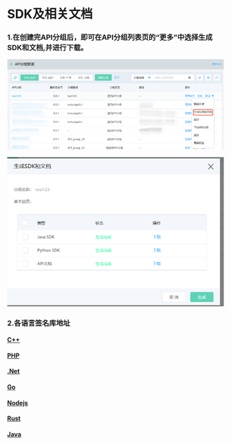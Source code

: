 # SDK及相关文档



 ### 1.在创建完API分组后，即可在API分组列表页的“更多”中选择生成SDK和文档,并进行下载。
 
 ![访问授权](../../../../image/Internet-Middleware/API-Gateway/SDK1.png)
 
 
 ![访问授权](../../../../image/Internet-Middleware/API-Gateway/SDK2.png)
 
 ### 2.各语言签名库地址
 

 #### [C++](https://github.com/jdcloud-api/jdcloud-sdk-cpp-signer)
 
 #### [PHP](https://github.com/jdcloud-api/jdcloud-sdk-php-signer)
 
 #### [.Net](https://github.com/jdcloud-api/jdcloud-sdk-php-signer)
 
 #### [Go](https://github.com/jdcloud-api/jdcloud-sdk-go-signer)
 
 #### [Nodejs](https://github.com/jdcloud-api/jdcloud-sdk-nodejs-signer)
 
 #### [Rust](https://github.com/jdcloud-api/jdcloud-sdk-rust-signer)
 
 #### [Java](https://github.com/jdcloud-api/jdcloud-sdk-java-signer)
